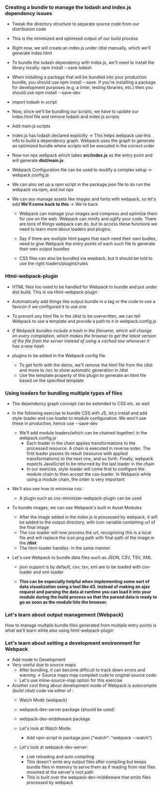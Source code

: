 ### Creating a bundle to manage the lodash and index.js dependency issues
- Tweak the directory structure to separate source code from our distribution code
- This is the minimized and optimsed output of our build process
- Right now, we will create an index.js under /dist manually, which we'll generate index.html 
- To bundle the lodash dependency with index.js, we'll need to install the library locally: npm install --save lodash
- When installing a package that will be bundled into your production bundle, you should use npm install --save. If you're installing a package for development purposes (e.g. a linter, testing libraries, etc.) then you should use npm install --save-dev
- import lodash in script
- Now, since we'll be bundling our scripts, we have to update our index.html file and remove lodash and index.js scripts
- Add main.js scripts
- index.js has lodash declared explicitly -> This helps webpack use this info to build a dependency graph. Webpack uses the graph to generate an optimized bundle where scripts will be executed in the correct order
- Now run npx webpack which takes **src/index.js** as the entry point and will generate **dist/main.js**
- Webpack Configuration file can be used to modify a complex setup -> webpack.config.js
- We can also set up a npm script in the package.json file to do run the webpack via npm, and not npx

- We can aso manage assets like images and fonts with webpack, so let's add **We'll come back to this** -> We're back
    - Webpack can manage your images and compress and optimize them for use on the web. Webpack can minify and uglify your code. There are tons of things webpack can do, but to access these functions we need to learn more about loaders and plugins.

    - Say if there are multiple html pages that each need their own budles, need to give Webpack the entry points of each such file to generate their own output bundles

    - CSS files can also be bundled via wepback, but it should be told to use the right loaders/plugins/rules

### Html-webpack-plugin
- HTML files too need to be handled for Webpack to bundle and put under dist build. This is via Html-webpack-plugin

- Automatically add things like output bundle in a <scipt> tag or the code to use a favicon if we configured it to use one

- To prevent any html file in the /dist to be overwritten, we can tell Webpack to use a template and provide a path to it in webpack.config.js

- *If Webpack bundles include a hash in the filename, which will change on every compilation, which makes the browser to get the latest version of the file from the server instead of using a cached one whenever it has a new hash*

-  plugins to be added in the Webpack config file
    - To get forth with the demo, we'll remove the html file from the /dist and move to /src to show automatic generation in /dist
    - Use the template property of this plugin to generate an html file based on the specified template

### Using loaders for bundling multiple types of files
- The dependency graph concept can be extended to CSS etc. as well

- In the following exercise to bundle CSS with JS, let;s install and add style-loader and css-loader to module configuration. We won't use these in production, hence use --save-dev

    - We'll add module loaders(which can be chained together) in the webpack.config.js
        - Each loader in the chain applies transformations to the processed resource. A chain is executed in reverse order. The first loader passes its result (resource with applied transformations) to the next one, and so forth. Finally, webpack expects JavaScript to be returned by the last loader in the chain
        - In our exercise, style-loader will come first to configure the module chain to then accept the css-loader. In Webpack while using a module chain, the order is very important

- We'll also see how to minimise css:
    - A plugin such as css-minimizer-webpack-plugin can be used

- To bundle images, we can use Webpack's built in Asset Modules
    - After the image added in the index.js is processed by webpack, it will be added to the output directory, with icon variable containing url of the final image
    - The css-loader will now process the url, recognizing this is a local file and will replace the icon.png path with final path of the image in the **/dist**
    - The html-loader handles <img src...> in the same manner

- Let's use Webpack to bundle data files such as JSON, CSV, TSV, XML
    - json support is by default, csv; tsv; xml are to be loaded with csv-loader and xml-loader

    - **This can be especially helpful when implementing some sort of data visualization using a tool like d3. Instead of making an ajax request and parsing the data at runtime you can load it into your module during the build process so that the parsed data is ready to go as soon as the module hits the browser.**

### Let's learn about output management (Webpack)
How to manage multiple bundle files generated from multiple entry points is what we'll learn while also using html-webpack-plugin

### Let's learn about setting a development environment for Webpack
- Add mode to Development
- Very useful due to source maps
    - After bundling, it can become difficult to track down errors and warning -> Source maps map compiled code to original source code.
    - Let's use inline-source-map option for this exercise
- Another cool thing about development mode of Webpack is autocompile (build /dist) code via either of :    
    - Watch Mode (webpack)
    - webpack-dev-server package (should be used)
    - webpack-dev-middleware package

    - Let's look at Watch Mode:
        - Add npm script in package.json ("watch": "webpack --watch")

    - Let's look at webpack-dev-server:
        - Live reloading and auto compiling
        - This doesn't write any output files after compiling but keeps bundle files in memory to serve them as if reading from real files mounted at the server's root path
        - This is built over the webpack-dev-middleware that emits files processed by webpack
    
